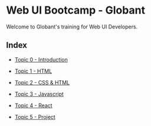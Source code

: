 <!-- [Title](#title) -->
# Web UI Bootcamp - Globant

Welcome to Globant's training for Web UI Developers.

<!-- [Index](#index) -->
## Index

- [Topic 0 - Introduction](./docs/topic0.md)

- [Topic 1 - HTML](./docs/topic1.md)

- [Topic 2 - CSS & HTML](./docs/topic2.md)

- [Topic 3 - Javascript](./docs/topic3.md)

- [Topic 4 - React](./docs/topic4.md)

- [Topic 5 - Project](./docs/topic5.md)